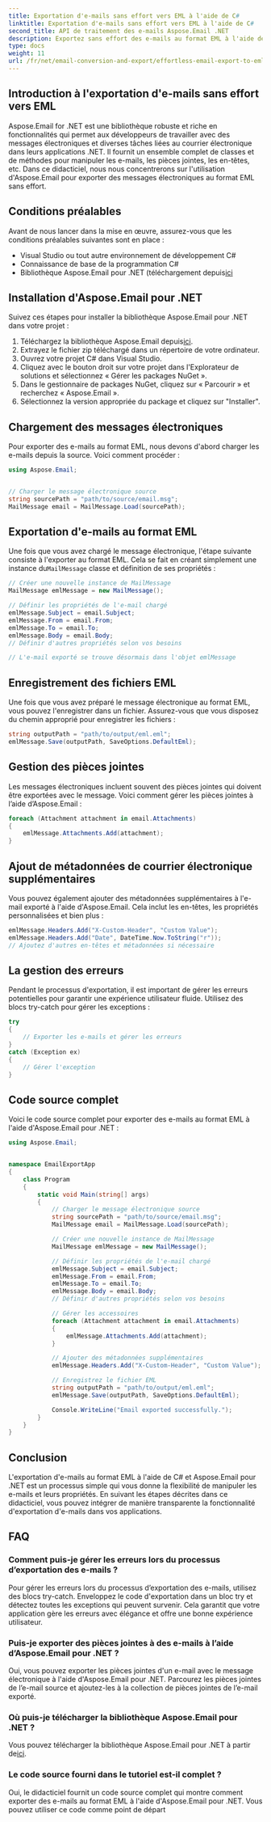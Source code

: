 ```yaml
---
title: Exportation d'e-mails sans effort vers EML à l'aide de C#
linktitle: Exportation d'e-mails sans effort vers EML à l'aide de C#
second_title: API de traitement des e-mails Aspose.Email .NET
description: Exportez sans effort des e-mails au format EML à l'aide de C# et Aspose.Email pour .NET. Apprenez étape par étape avec des exemples de code source.
type: docs
weight: 11
url: /fr/net/email-conversion-and-export/effortless-email-export-to-eml-using-csharp/
---
```


## Introduction à l'exportation d'e-mails sans effort vers EML

Aspose.Email for .NET est une bibliothèque robuste et riche en fonctionnalités qui permet aux développeurs de travailler avec des messages électroniques et diverses tâches liées au courrier électronique dans leurs applications .NET. Il fournit un ensemble complet de classes et de méthodes pour manipuler les e-mails, les pièces jointes, les en-têtes, etc. Dans ce didacticiel, nous nous concentrerons sur l'utilisation d'Aspose.Email pour exporter des messages électroniques au format EML sans effort.

## Conditions préalables

Avant de nous lancer dans la mise en œuvre, assurez-vous que les conditions préalables suivantes sont en place :

- Visual Studio ou tout autre environnement de développement C#
- Connaissance de base de la programmation C#
-  Bibliothèque Aspose.Email pour .NET (téléchargement depuis[ici](https://downloads.aspose.com/email/net)

## Installation d'Aspose.Email pour .NET

Suivez ces étapes pour installer la bibliothèque Aspose.Email pour .NET dans votre projet :

1.  Téléchargez la bibliothèque Aspose.Email depuis[ici](https://releases.aspose.com/email/net).
2. Extrayez le fichier zip téléchargé dans un répertoire de votre ordinateur.
3. Ouvrez votre projet C# dans Visual Studio.
4. Cliquez avec le bouton droit sur votre projet dans l'Explorateur de solutions et sélectionnez « Gérer les packages NuGet ».
5. Dans le gestionnaire de packages NuGet, cliquez sur « Parcourir » et recherchez « Aspose.Email ».
6. Sélectionnez la version appropriée du package et cliquez sur "Installer".

## Chargement des messages électroniques

Pour exporter des e-mails au format EML, nous devons d'abord charger les e-mails depuis la source. Voici comment procéder :

```csharp
using Aspose.Email;


// Charger le message électronique source
string sourcePath = "path/to/source/email.msg";
MailMessage email = MailMessage.Load(sourcePath);
```

## Exportation d'e-mails au format EML

 Une fois que vous avez chargé le message électronique, l'étape suivante consiste à l'exporter au format EML. Cela se fait en créant simplement une instance du`MailMessage` classe et définition de ses propriétés :

```csharp
// Créer une nouvelle instance de MailMessage
MailMessage emlMessage = new MailMessage();

// Définir les propriétés de l'e-mail chargé
emlMessage.Subject = email.Subject;
emlMessage.From = email.From;
emlMessage.To = email.To;
emlMessage.Body = email.Body;
// Définir d'autres propriétés selon vos besoins

// L'e-mail exporté se trouve désormais dans l'objet emlMessage
```

## Enregistrement des fichiers EML

Une fois que vous avez préparé le message électronique au format EML, vous pouvez l'enregistrer dans un fichier. Assurez-vous que vous disposez du chemin approprié pour enregistrer les fichiers :

```csharp
string outputPath = "path/to/output/eml.eml";
emlMessage.Save(outputPath, SaveOptions.DefaultEml);
```

## Gestion des pièces jointes

Les messages électroniques incluent souvent des pièces jointes qui doivent être exportées avec le message. Voici comment gérer les pièces jointes à l’aide d’Aspose.Email :

```csharp
foreach (Attachment attachment in email.Attachments)
{
    emlMessage.Attachments.Add(attachment);
}
```

## Ajout de métadonnées de courrier électronique supplémentaires

Vous pouvez également ajouter des métadonnées supplémentaires à l'e-mail exporté à l'aide d'Aspose.Email. Cela inclut les en-têtes, les propriétés personnalisées et bien plus :

```csharp
emlMessage.Headers.Add("X-Custom-Header", "Custom Value");
emlMessage.Headers.Add("Date", DateTime.Now.ToString("r"));
// Ajoutez d'autres en-têtes et métadonnées si nécessaire
```

## La gestion des erreurs

Pendant le processus d'exportation, il est important de gérer les erreurs potentielles pour garantir une expérience utilisateur fluide. Utilisez des blocs try-catch pour gérer les exceptions :

```csharp
try
{
    // Exporter les e-mails et gérer les erreurs
}
catch (Exception ex)
{
    // Gérer l'exception
}
```

## Code source complet

Voici le code source complet pour exporter des e-mails au format EML à l'aide d'Aspose.Email pour .NET :

```csharp
using Aspose.Email;


namespace EmailExportApp
{
    class Program
    {
        static void Main(string[] args)
        {
            // Charger le message électronique source
            string sourcePath = "path/to/source/email.msg";
            MailMessage email = MailMessage.Load(sourcePath);

            // Créer une nouvelle instance de MailMessage
            MailMessage emlMessage = new MailMessage();

            // Définir les propriétés de l'e-mail chargé
            emlMessage.Subject = email.Subject;
            emlMessage.From = email.From;
            emlMessage.To = email.To;
            emlMessage.Body = email.Body;
            // Définir d'autres propriétés selon vos besoins

            // Gérer les accessoires
            foreach (Attachment attachment in email.Attachments)
            {
                emlMessage.Attachments.Add(attachment);
            }

            // Ajouter des métadonnées supplémentaires
            emlMessage.Headers.Add("X-Custom-Header", "Custom Value");

            // Enregistrez le fichier EML
            string outputPath = "path/to/output/eml.eml";
            emlMessage.Save(outputPath, SaveOptions.DefaultEml);

            Console.WriteLine("Email exported successfully.");
        }
    }
}
```

## Conclusion

L'exportation d'e-mails au format EML à l'aide de C# et Aspose.Email pour .NET est un processus simple qui vous donne la flexibilité de manipuler les e-mails et leurs propriétés. En suivant les étapes décrites dans ce didacticiel, vous pouvez intégrer de manière transparente la fonctionnalité d'exportation d'e-mails dans vos applications.

## FAQ

### Comment puis-je gérer les erreurs lors du processus d’exportation des e-mails ?

Pour gérer les erreurs lors du processus d’exportation des e-mails, utilisez des blocs try-catch. Enveloppez le code d'exportation dans un bloc try et détectez toutes les exceptions qui peuvent survenir. Cela garantit que votre application gère les erreurs avec élégance et offre une bonne expérience utilisateur.

### Puis-je exporter des pièces jointes à des e-mails à l’aide d’Aspose.Email pour .NET ?

Oui, vous pouvez exporter les pièces jointes d'un e-mail avec le message électronique à l'aide d'Aspose.Email pour .NET. Parcourez les pièces jointes de l’e-mail source et ajoutez-les à la collection de pièces jointes de l’e-mail exporté.

### Où puis-je télécharger la bibliothèque Aspose.Email pour .NET ?

 Vous pouvez télécharger la bibliothèque Aspose.Email pour .NET à partir de[ici](https://downloads.aspose.com/email/net).

### Le code source fourni dans le tutoriel est-il complet ?

Oui, le didacticiel fournit un code source complet qui montre comment exporter des e-mails au format EML à l'aide d'Aspose.Email pour .NET. Vous pouvez utiliser ce code comme point de départ